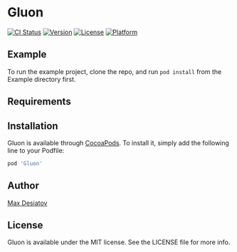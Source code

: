 # Gluon

[![CI Status](https://img.shields.io/travis/MaxDesiatov/Gluon.svg?style=flat)](https://travis-ci.org/MaxDesiatov/Gluon)
[![Version](https://img.shields.io/cocoapods/v/Gluon.svg?style=flat)](https://cocoapods.org/pods/Gluon)
[![License](https://img.shields.io/cocoapods/l/Gluon.svg?style=flat)](https://cocoapods.org/pods/Gluon)
[![Platform](https://img.shields.io/cocoapods/p/Gluon.svg?style=flat)](https://cocoapods.org/pods/Gluon)

## Example

To run the example project, clone the repo, and run `pod install` from the Example directory first.

## Requirements

## Installation

Gluon is available through [CocoaPods](https://cocoapods.org). To install
it, simply add the following line to your Podfile:

```ruby
pod 'Gluon'
```

## Author

[Max Desiatov](https://desiatov.com)

## License

Gluon is available under the MIT license. See the LICENSE file for more info.
